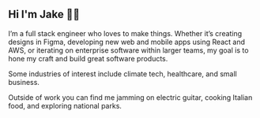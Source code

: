 ## Hi I'm Jake 👋🏻
I’m a full stack engineer who loves to make things. Whether it’s creating designs in Figma, developing new web and mobile apps using React and AWS, or iterating on enterprise software within larger teams, my goal is to hone my craft and build great software products.

Some industries of interest include climate tech, healthcare, and small business.

Outside of work you can find me jamming on electric guitar, cooking Italian food, and exploring national parks.
